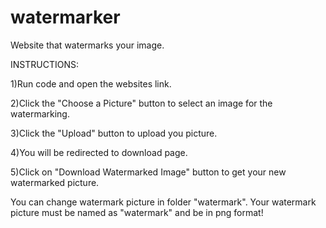 # watermarker
Website that watermarks your image.

INSTRUCTIONS:

1)Run code and open the websites link.

2)Click the "Choose a Picture" button to select an image for the watermarking.

3)Click the "Upload" button to upload you picture.

4)You will be redirected to download page.

5)Click on "Download Watermarked Image" button to get your new watermarked picture.



You can change watermark picture in folder "watermark". Your watermark picture must be named as "watermark" and be in png format!
